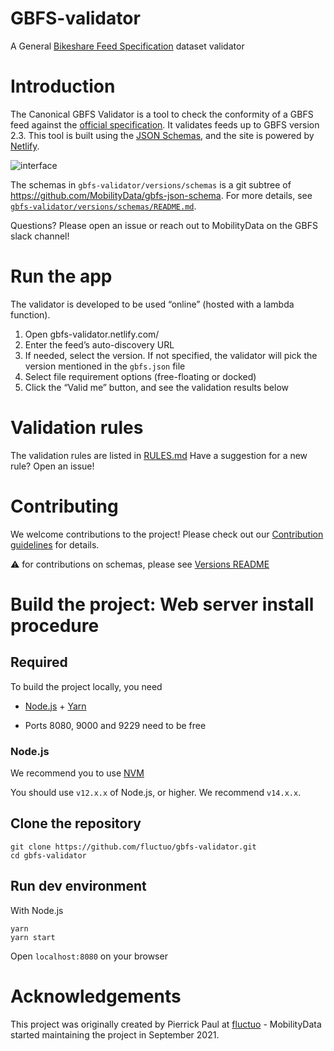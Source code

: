 # GBFS-validator

A General [Bikeshare Feed Specification](https://github.com/MobilityData/gbfs) dataset validator

# Introduction

The Canonical GBFS Validator is a tool to check the conformity of a GBFS feed against the [official specification](https://github.com/MobilityData/gbfs/blob/master/gbfs.md).
It validates feeds up to GBFS version 2.3.
This tool is built using the [JSON Schemas](https://github.com/MobilityData/gbfs-json-schema), and the site is powered by [Netlify](https://www.netlify.com/).

![interface](https://user-images.githubusercontent.com/63653518/138286224-b0b23dca-d87e-45e8-b58a-e6a4a37ad773.png)

The schemas in `gbfs-validator/versions/schemas` is a git subtree of https://github.com/MobilityData/gbfs-json-schema. For more details, see [`gbfs-validator/versions/schemas/README.md`](https://github.com/MobilityData/gbfs-validator/tree/master/gbfs-validator/versions).

Questions? Please open an issue or reach out to MobilityData on the GBFS slack channel!

# Run the app

The validator is developed to be used “online” (hosted with a lambda function).

1.  Open gbfs-validator.netlify.com/
2.  Enter the feed’s auto-discovery URL
3.  If needed, select the version. If not specified, the validator will pick the version mentioned in the `gbfs.json` file
4.  Select file requirement options (free-floating or docked)
5.  Click the “Valid me” button, and see the validation results below

# Validation rules

The validation rules are listed in [RULES.md](/RULES.md)
Have a suggestion for a new rule? Open an issue!

# Contributing

We welcome contributions to the project! Please check out our [Contribution guidelines](/CONTRIBUTING.md) for details.

:warning: for contributions on schemas, please see [Versions README](gbfs-validator/versions/README.md)

# Build the project: Web server install procedure

## Required

To build the project locally, you need

- [Node.js](https://nodejs.org/en/download/) + [Yarn](https://classic.yarnpkg.com/en/docs/install/)

- Ports 8080, 9000 and 9229 need to be free

### Node.js

We recommend you to use [NVM](https://github.com/nvm-sh/nvm#installing-and-updating)

You should use `v12.x.x` of Node.js, or higher. We recommend `v14.x.x`.

## Clone the repository

```shell
git clone https://github.com/fluctuo/gbfs-validator.git
cd gbfs-validator
```

## Run dev environment

With Node.js

```shell
yarn
yarn start
```

Open `localhost:8080` on your browser

# Acknowledgements

This project was originally created by Pierrick Paul at [fluctuo](https://fluctuo.com/) - MobilityData started maintaining the project in September 2021.
